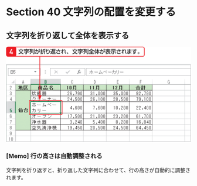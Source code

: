 # Section 40 文字列の配置を変更する

## 文字列を折り返して全体を表示する

![](002.png)

### [Memo] 行の高さは自動調整される

文字列を折り返すと、折り返した文字列に合わせて、行の高さが自動的に調整されます。
